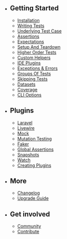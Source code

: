 - ## Getting Started
    - [Installation](/docs/installation)
	- [Writing Tests](/docs/writing-tests)
	- [Underlying Test Case](/docs/underlying-test-case)
	- [Assertions](/docs/assertions)
	- [Expectations](/docs/expectations)
	- [Setup And Teardown](/docs/setup-and-teardown)
	- [Higher Order Tests](/docs/higher-order-tests)
	- [Custom Helpers](/docs/helpers)
	- [IDE Plugins](/docs/ide-plugins)
	- [Exceptions & Errors](/docs/exceptions-and-errors)
	- [Groups Of Tests](/docs/groups)
	- [Skipping Tests](/docs/skipping-tests)
	- [Datasets](/docs/datasets)
	- [Coverage](/docs/coverage)
	- [CLI Options](/docs/cli-options)
- ## Plugins
	- [Laravel](/docs/plugins/laravel)
	- [Livewire](/docs/plugins/livewire)
	- [Mock](/docs/plugins/mock)
	- [Mutation Testing](/docs/plugins/mutation-testing)
	- [Faker](/docs/plugins/faker)
	- [Global Assertions](/docs/plugins/global-assertions)
	- [Snapshots](/docs/plugins/snapshots)
	- [Watch](/docs/plugins/watch)
	- [Creating Plugins](/docs/plugins/creating-plugins)
- ## More
	- [Changelog](/docs/changelog)
	- [Upgrade Guide](/docs/upgrade-guide)
- ## Get involved
	- [Community](/docs/community)
	- [Contribute](/docs/contribute)

